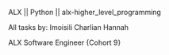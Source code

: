 ALX || Python || alx-higher_level_programming

All tasks by: Imoisili Charlian Hannah

ALX Software Engineer {Cohort 9}

